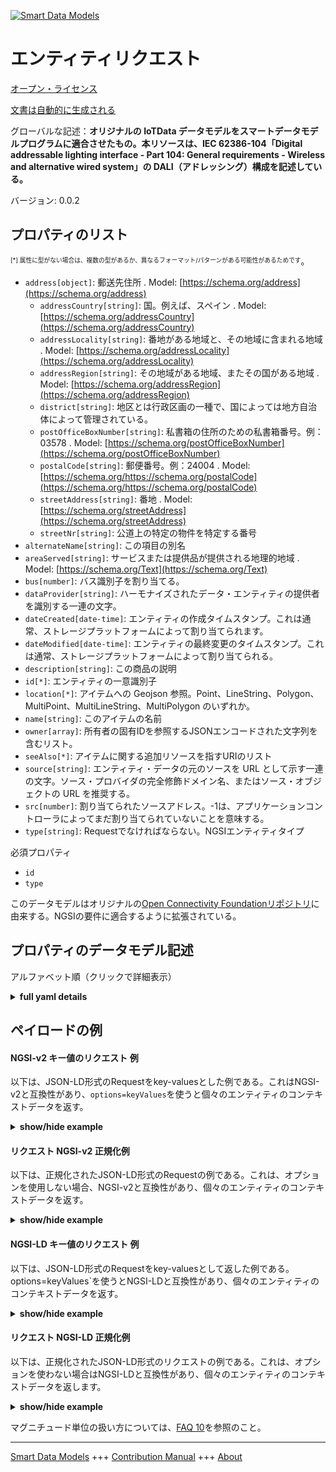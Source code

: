 <!-- 10-Header -->  
[![Smart Data Models](https://smartdatamodels.org/wp-content/uploads/2022/01/SmartDataModels_logo.png "Logo")](https://smartdatamodels.org)  
エンティティリクエスト  
===========<!-- /10-Header -->  
<!-- 15-License -->  
[オープン・ライセンス](https://github.com/smart-data-models//dataModel.OCF/blob/master/Request/LICENSE.md)  
[文書は自動的に生成される](https://docs.google.com/presentation/d/e/2PACX-1vTs-Ng5dIAwkg91oTTUdt8ua7woBXhPnwavZ0FxgR8BsAI_Ek3C5q97Nd94HS8KhP-r_quD4H0fgyt3/pub?start=false&loop=false&delayms=3000#slide=id.gb715ace035_0_60)  
<!-- /15-License -->  
<!-- 20-Description -->  
グローバルな記述：**オリジナルの IoTData データモデルをスマートデータモデルプログラムに適合させたもの。本リソースは、IEC 62386-104「Digital addressable lighting interface - Part 104: General requirements - Wireless and alternative wired system」の DALI（アドレッシング）構成を記述している。**  
バージョン: 0.0.2  
<!-- /20-Description -->  
<!-- 30-PropertiesList -->  

## プロパティのリスト  

<sup><sub>[*] 属性に型がない場合は、複数の型があるか、異なるフォーマット/パターンがある可能性があるためです</sub></sup>。  
- `address[object]`: 郵送先住所  . Model: [https://schema.org/address](https://schema.org/address)	- `addressCountry[string]`: 国。例えば、スペイン  . Model: [https://schema.org/addressCountry](https://schema.org/addressCountry)  
	- `addressLocality[string]`: 番地がある地域と、その地域に含まれる地域  . Model: [https://schema.org/addressLocality](https://schema.org/addressLocality)  
	- `addressRegion[string]`: その地域がある地域、またその国がある地域  . Model: [https://schema.org/addressRegion](https://schema.org/addressRegion)  
	- `district[string]`: 地区とは行政区画の一種で、国によっては地方自治体によって管理されている。    
	- `postOfficeBoxNumber[string]`: 私書箱の住所のための私書箱番号。例：03578  . Model: [https://schema.org/postOfficeBoxNumber](https://schema.org/postOfficeBoxNumber)  
	- `postalCode[string]`: 郵便番号。例：24004  . Model: [https://schema.org/https://schema.org/postalCode](https://schema.org/https://schema.org/postalCode)  
	- `streetAddress[string]`: 番地  . Model: [https://schema.org/streetAddress](https://schema.org/streetAddress)  
	- `streetNr[string]`: 公道上の特定の物件を特定する番号    
- `alternateName[string]`: この項目の別名  - `areaServed[string]`: サービスまたは提供品が提供される地理的地域  . Model: [https://schema.org/Text](https://schema.org/Text)- `bus[number]`: バス識別子を割り当てる。  - `dataProvider[string]`: ハーモナイズされたデータ・エンティティの提供者を識別する一連の文字。  - `dateCreated[date-time]`: エンティティの作成タイムスタンプ。これは通常、ストレージプラットフォームによって割り当てられます。  - `dateModified[date-time]`: エンティティの最終変更のタイムスタンプ。これは通常、ストレージプラットフォームによって割り当てられる。  - `description[string]`: この商品の説明  - `id[*]`: エンティティの一意識別子  - `location[*]`: アイテムへの Geojson 参照。Point、LineString、Polygon、MultiPoint、MultiLineString、MultiPolygon のいずれか。  - `name[string]`: このアイテムの名前  - `owner[array]`: 所有者の固有IDを参照するJSONエンコードされた文字列を含むリスト。  - `seeAlso[*]`: アイテムに関する追加リソースを指すURIのリスト  - `source[string]`: エンティティ・データの元のソースを URL として示す一連の文字。ソース・プロバイダの完全修飾ドメイン名、またはソース・オブジェクトの URL を推奨する。  - `src[number]`: 割り当てられたソースアドレス。-1は、アプリケーションコントローラによってまだ割り当てられていないことを意味する。  - `type[string]`: Requestでなければならない。NGSIエンティティタイプ  <!-- /30-PropertiesList -->  
<!-- 35-RequiredProperties -->  
必須プロパティ  
- `id`  - `type`  <!-- /35-RequiredProperties -->  
<!-- 40-RequiredProperties -->  
このデータモデルはオリジナルの[Open Connectivity Foundationリポジトリ](https://github.com/openconnectivityfoundation/IoTDataModels)に由来する。NGSIの要件に適合するように拡張されている。  
<!-- /40-RequiredProperties -->  
<!-- 50-DataModelHeader -->  
## プロパティのデータモデル記述  
アルファベット順（クリックで詳細表示）  
<!-- /50-DataModelHeader -->  
<!-- 60-ModelYaml -->  
<details><summary><strong>full yaml details</strong></summary>    
```yaml  
Request:    
  description: 'Smart Data Models Program adaptation of the original IoTData data Models. This Resource describes a DALI (addressing) configuration,  IEC 62386-104, Digital  addressable lighting interface - Part 104: General requirements - Wireless and alternative wired system. '    
  properties:    
    address:    
      description: The mailing address    
      properties:    
        addressCountry:    
          description: 'The country. For example, Spain'    
          type: string    
          x-ngsi:    
            model: https://schema.org/addressCountry    
            type: Property    
        addressLocality:    
          description: 'The locality in which the street address is, and which is in the region'    
          type: string    
          x-ngsi:    
            model: https://schema.org/addressLocality    
            type: Property    
        addressRegion:    
          description: 'The region in which the locality is, and which is in the country'    
          type: string    
          x-ngsi:    
            model: https://schema.org/addressRegion    
            type: Property    
        district:    
          description: 'A district is a type of administrative division that, in some countries, is managed by the local government'    
          type: string    
          x-ngsi:    
            type: Property    
        postOfficeBoxNumber:    
          description: 'The post office box number for PO box addresses. For example, 03578'    
          type: string    
          x-ngsi:    
            model: https://schema.org/postOfficeBoxNumber    
            type: Property    
        postalCode:    
          description: 'The postal code. For example, 24004'    
          type: string    
          x-ngsi:    
            model: https://schema.org/https://schema.org/postalCode    
            type: Property    
        streetAddress:    
          description: The street address    
          type: string    
          x-ngsi:    
            model: https://schema.org/streetAddress    
            type: Property    
        streetNr:    
          description: Number identifying a specific property on a public street    
          type: string    
          x-ngsi:    
            type: Property    
      type: object    
      x-ngsi:    
        model: https://schema.org/address    
        type: Property    
    alternateName:    
      description: An alternative name for this item    
      type: string    
      x-ngsi:    
        type: Property    
    areaServed:    
      description: The geographic area where a service or offered item is provided    
      type: string    
      x-ngsi:    
        model: https://schema.org/Text    
        type: Property    
    bus:    
      description: assign the bus identifier.    
      type: number    
      x-ngsi:    
        type: Property    
    dataProvider:    
      description: A sequence of characters identifying the provider of the harmonised data entity    
      type: string    
      x-ngsi:    
        type: Property    
    dateCreated:    
      description: Entity creation timestamp. This will usually be allocated by the storage platform    
      format: date-time    
      type: string    
      x-ngsi:    
        type: Property    
    dateModified:    
      description: Timestamp of the last modification of the entity. This will usually be allocated by the storage platform    
      format: date-time    
      type: string    
      x-ngsi:    
        type: Property    
    description:    
      description: A description of this item    
      type: string    
      x-ngsi:    
        type: Property    
    id:    
      anyOf:    
        - description: Identifier format of any NGSI entity    
          maxLength: 256    
          minLength: 1    
          pattern: ^[\w\-\.\{\}\$\+\*\[\]`|~^@!,:\\]+$    
          type: string    
          x-ngsi:    
            type: Property    
        - description: Identifier format of any NGSI entity    
          format: uri    
          type: string    
          x-ngsi:    
            type: Property    
      description: Unique identifier of the entity    
      x-ngsi:    
        type: Property    
    location:    
      description: 'Geojson reference to the item. It can be Point, LineString, Polygon, MultiPoint, MultiLineString or MultiPolygon'    
      oneOf:    
        - description: Geojson reference to the item. Point    
          properties:    
            bbox:    
              items:    
                type: number    
              minItems: 4    
              type: array    
            coordinates:    
              items:    
                type: number    
              minItems: 2    
              type: array    
            type:    
              enum:    
                - Point    
              type: string    
          required:    
            - type    
            - coordinates    
          title: GeoJSON Point    
          type: object    
          x-ngsi:    
            type: GeoProperty    
        - description: Geojson reference to the item. LineString    
          properties:    
            bbox:    
              items:    
                type: number    
              minItems: 4    
              type: array    
            coordinates:    
              items:    
                items:    
                  type: number    
                minItems: 2    
                type: array    
              minItems: 2    
              type: array    
            type:    
              enum:    
                - LineString    
              type: string    
          required:    
            - type    
            - coordinates    
          title: GeoJSON LineString    
          type: object    
          x-ngsi:    
            type: GeoProperty    
        - description: Geojson reference to the item. Polygon    
          properties:    
            bbox:    
              items:    
                type: number    
              minItems: 4    
              type: array    
            coordinates:    
              items:    
                items:    
                  items:    
                    type: number    
                  minItems: 2    
                  type: array    
                minItems: 4    
                type: array    
              type: array    
            type:    
              enum:    
                - Polygon    
              type: string    
          required:    
            - type    
            - coordinates    
          title: GeoJSON Polygon    
          type: object    
          x-ngsi:    
            type: GeoProperty    
        - description: Geojson reference to the item. MultiPoint    
          properties:    
            bbox:    
              items:    
                type: number    
              minItems: 4    
              type: array    
            coordinates:    
              items:    
                items:    
                  type: number    
                minItems: 2    
                type: array    
              type: array    
            type:    
              enum:    
                - MultiPoint    
              type: string    
          required:    
            - type    
            - coordinates    
          title: GeoJSON MultiPoint    
          type: object    
          x-ngsi:    
            type: GeoProperty    
        - description: Geojson reference to the item. MultiLineString    
          properties:    
            bbox:    
              items:    
                type: number    
              minItems: 4    
              type: array    
            coordinates:    
              items:    
                items:    
                  items:    
                    type: number    
                  minItems: 2    
                  type: array    
                minItems: 2    
                type: array    
              type: array    
            type:    
              enum:    
                - MultiLineString    
              type: string    
          required:    
            - type    
            - coordinates    
          title: GeoJSON MultiLineString    
          type: object    
          x-ngsi:    
            type: GeoProperty    
        - description: Geojson reference to the item. MultiLineString    
          properties:    
            bbox:    
              items:    
                type: number    
              minItems: 4    
              type: array    
            coordinates:    
              items:    
                items:    
                  items:    
                    items:    
                      type: number    
                    minItems: 2    
                    type: array    
                  minItems: 4    
                  type: array    
                type: array    
              type: array    
            type:    
              enum:    
                - MultiPolygon    
              type: string    
          required:    
            - type    
            - coordinates    
          title: GeoJSON MultiPolygon    
          type: object    
          x-ngsi:    
            type: GeoProperty    
      x-ngsi:    
        type: GeoProperty    
    name:    
      description: The name of this item    
      type: string    
      x-ngsi:    
        type: Property    
    owner:    
      description: A List containing a JSON encoded sequence of characters referencing the unique Ids of the owner(s)    
      items:    
        anyOf:    
          - description: Identifier format of any NGSI entity    
            maxLength: 256    
            minLength: 1    
            pattern: ^[\w\-\.\{\}\$\+\*\[\]`|~^@!,:\\]+$    
            type: string    
            x-ngsi:    
              type: Property    
          - description: Identifier format of any NGSI entity    
            format: uri    
            type: string    
            x-ngsi:    
              type: Property    
        description: Unique identifier of the entity    
        x-ngsi:    
          type: Property    
      type: array    
      x-ngsi:    
        type: Property    
    seeAlso:    
      description: list of uri pointing to additional resources about the item    
      oneOf:    
        - items:    
            format: uri    
            type: string    
          minItems: 1    
          type: array    
        - format: uri    
          type: string    
      x-ngsi:    
        type: Property    
    source:    
      description: 'A sequence of characters giving the original source of the entity data as a URL. Recommended to be the fully qualified domain name of the source provider, or the URL to the source object'    
      type: string    
      x-ngsi:    
        type: Property    
    src:    
      description: assigned source address. -1 means not yet assigned by the Application controller.    
      type: number    
      x-ngsi:    
        type: Property    
    type:    
      description: It has to be Request. NGSI entity type    
      enum:    
        - Request    
      type: string    
      x-ngsi:    
        type: Property    
  required:    
    - id    
    - type    
  type: object    
  x-derived-from: https://github.com/OpenInterConnect/IoTDataModels/blob/master/RequestResURI.swagger.json    
  x-disclaimer: 'Redistribution and use in source and binary forms, with or without modification, are permitted  provided that the license conditions are met. Copyleft (c) 2022 Contributors to Smart Data Models Program'    
  x-license-url: https://github.com/smart-data-models/dataModel.OCF/blob/master/Request/LICENSE.md    
  x-model-schema: https://smart-data-models.github.io/dataModel.IoTDataModels/Request/schema.json    
  x-model-tags: OCF    
  x-version: 0.0.2    
```  
</details>    
<!-- /60-ModelYaml -->  
<!-- 70-MiddleNotes -->  
<!-- /70-MiddleNotes -->  
<!-- 80-Examples -->  
## ペイロードの例  
#### NGSI-v2 キー値のリクエスト 例  
以下は、JSON-LD形式のRequestをkey-valuesとした例である。これはNGSI-v2と互換性があり、`options=keyValues`を使うと個々のエンティティのコンテキストデータを返す。  
<details><summary><strong>show/hide example</strong></summary>    
```json  
{  
    "id": "urn:ngsi-ld:Request:id:KVWK:59545281",  
    "dateCreated": "1999-11-03T04:17:54Z",  
    "dateModified": "2021-09-16T11:29:47Z",  
    "source": "Live condition police include season also. Industry sport interest sure. I save loss big political exist.",  
    "name": "Yet today not sell investment data kitchen. Certain",  
    "alternateName": "Lawyer easy thousand. Mother couple think information threat management board. Real fight and.",  
    "description": "Forward sell road us. For design benefit painting very laugh which yourself. Mentio",  
    "dataProvider": "Stage hand name. Small chair to on join. If marriage knowledge decade operation parent painting.",  
    "owner": [  
        "urn:ngsi-ld:Request:items:AMGU:58911447",  
        "urn:ngsi-ld:Request:items:RNKL:02999354"  
    ],  
    "seeAlso": [  
        "urn:ngsi-ld:Request:items:HDJL:76820020"  
    ],  
    "location": {  
        "type": "Point",  
        "coordinates": [  
            -33.605389,  
            -164.158675  
        ]  
    },  
    "address": {  
        "streetAddress": "Arrive beat service art prepare key again. Himself field range nature. None radio stock style agency war.",  
        "addressLocality": "Commercial half able activity position. Never tough listen home fine best music.",  
        "addressRegion": "Thus kind personal see. My land artist herself respond case. Center painting particularly news head.",  
        "addressCountry": "Relate dark case still. Get key Republican return art cost good. Green money fund bar century about way.",  
        "postalCode": "Account face south h",  
        "postOfficeBoxNumber": "Own former very resource ",  
        "streetNr": "Job various image approach investment. Fall science data note difference executive recently. Finish price other week short.",  
        "district": "Machine usually blood long."  
    },  
    "areaServed": "Conference",  
    "type": "Request",  
    "bus": 864,  
    "src": 864  
}  
```  
</details>  
#### リクエスト NGSI-v2 正規化例  
以下は、正規化されたJSON-LD形式のRequestの例である。これは、オプションを使用しない場合、NGSI-v2と互換性があり、個々のエンティティのコンテキストデータを返す。  
<details><summary><strong>show/hide example</strong></summary>    
```json  
{  
    "id": "urn:ngsi-ld:Request:id:KVWK:59545281",  
    "dateCreated": {  
        "type": "DateTime",  
        "value": "1999-11-03T04:17:54Z"  
    },  
    "dateModified": {  
        "type": "DateTime",  
        "value": "2021-09-16T11:29:47Z"  
    },  
    "source": {  
        "type": "Text",  
        "value": "Live condition police include season also. Industry sport interest sure. I save loss big political exist."  
    },  
    "name": {  
        "type": "Text",  
        "value": "Yet today not sell investment data kitchen. Certain"  
    },  
    "alternateName": {  
        "type": "Text",  
        "value": "Lawyer easy thousand. Mother couple think information threat management board. Real fight and."  
    },  
    "description": {  
        "type": "Text",  
        "value": "Forward sell road us. For design benefit painting very laugh which yourself. Mentio"  
    },  
    "dataProvider": {  
        "type": "Text",  
        "value": "Stage hand name. Small chair to on join. If marriage knowledge decade operation parent painting."  
    },  
    "owner": {  
        "type": "StructuredValue",  
        "value": [  
            "urn:ngsi-ld:Request:items:AMGU:58911447",  
            "urn:ngsi-ld:Request:items:RNKL:02999354"  
        ]  
    },  
    "seeAlso": {  
        "type": "StructuredValue",  
        "value": [  
            "urn:ngsi-ld:Request:items:HDJL:76820020"  
        ]  
    },  
    "location": {  
        "type": "geo:json",  
        "value": {  
            "type": "Point",  
            "coordinates": [  
                -33.605389,  
                -164.158675  
            ]  
        }  
    },  
    "address": {  
        "type": "StructuredValue",  
        "value": {  
            "streetAddress": "Arrive beat service art prepare key again. Himself field range nature. None radio stock style agency war.",  
            "addressLocality": "Commercial half able activity position. Never tough listen home fine best music.",  
            "addressRegion": "Thus kind personal see. My land artist herself respond case. Center painting particularly news head.",  
            "addressCountry": "Relate dark case still. Get key Republican return art cost good. Green money fund bar century about way.",  
            "postalCode": "Account face south h",  
            "postOfficeBoxNumber": "Own former very resource ",  
            "streetNr": "Job various image approach investment. Fall science data note difference executive recently. Finish price other week short.",  
            "district": "Machine usually blood long."  
        }  
    },  
    "areaServed": {  
        "type": "Text",  
        "value": "Conference"  
    },  
    "type": "Request",  
    "bus": {  
        "type": "Number",  
        "value": 864  
    },  
    "src": {  
        "type": "Number",  
        "value": 864  
    }  
}  
```  
</details>  
#### NGSI-LD キー値のリクエスト 例  
以下は、JSON-LD形式のRequestをkey-valuesとして返した例である。options=keyValues`を使うとNGSI-LDと互換性があり、個々のエンティティのコンテキストデータを返す。  
<details><summary><strong>show/hide example</strong></summary>    
```json  
{  
    "id": "urn:ngsi-ld:Request:id:KVWK:59545281",  
    "dateCreated": "1999-11-03T04:17:54Z",  
    "dateModified": "2021-09-16T11:29:47Z",  
    "source": "Live condition police include season also. Industry sport interest sure. I save loss big political exist.",  
    "name": "Yet today not sell investment data kitchen. Certain",  
    "alternateName": "Lawyer easy thousand. Mother couple think information threat management board. Real fight and.",  
    "description": "Forward sell road us. For design benefit painting very laugh which yourself. Mentio",  
    "dataProvider": "Stage hand name. Small chair to on join. If marriage knowledge decade operation parent painting.",  
    "owner": [  
        "urn:ngsi-ld:Request:items:AMGU:58911447",  
        "urn:ngsi-ld:Request:items:RNKL:02999354"  
    ],  
    "seeAlso": [  
        "urn:ngsi-ld:Request:items:HDJL:76820020"  
    ],  
    "location": {  
        "type": "Point",  
        "coordinates": [  
            -33.605389,  
            -164.158675  
        ]  
    },  
    "address": {  
        "streetAddress": "Arrive beat service art prepare key again. Himself field range nature. None radio stock style agency war.",  
        "addressLocality": "Commercial half able activity position. Never tough listen home fine best music.",  
        "addressRegion": "Thus kind personal see. My land artist herself respond case. Center painting particularly news head.",  
        "addressCountry": "Relate dark case still. Get key Republican return art cost good. Green money fund bar century about way.",  
        "postalCode": "Account face south h",  
        "postOfficeBoxNumber": "Own former very resource ",  
        "streetNr": "Job various image approach investment. Fall science data note difference executive recently. Finish price other week short.",  
        "district": "Machine usually blood long."  
    },  
    "areaServed": "Conference",  
    "type": "Request",  
    "bus": 864,  
    "src": 864,  
    "@context": [  
        "https://smartdatamodels.org/context.jsonld"  
    ]  
}  
```  
</details>  
#### リクエスト NGSI-LD 正規化例  
以下は、正規化されたJSON-LD形式のリクエストの例である。これは、オプションを使わない場合はNGSI-LDと互換性があり、個々のエンティティのコンテキストデータを返します。  
<details><summary><strong>show/hide example</strong></summary>    
```json  
{  
    "id": "urn:ngsi-ld:Request:id:KVWK:59545281",  
    "dateCreated": {  
        "type": "Property",  
        "value": {  
            "@type": "DateTime",  
            "@value": "1999-11-03T04:17:54Z"  
        }  
    },  
    "dateModified": {  
        "type": "Property",  
        "value": {  
            "@type": "DateTime",  
            "@value": "2021-09-16T11:29:47Z"  
        }  
    },  
    "source": {  
        "type": "Property",  
        "value": "Live condition police include season also. Industry sport interest sure. I save loss big political exist."  
    },  
    "name": {  
        "type": "Property",  
        "value": "Yet today not sell investment data kitchen. Certain"  
    },  
    "alternateName": {  
        "type": "Property",  
        "value": "Lawyer easy thousand. Mother couple think information threat management board. Real fight and."  
    },  
    "description": {  
        "type": "Property",  
        "value": "Forward sell road us. For design benefit painting very laugh which yourself. Mentio"  
    },  
    "dataProvider": {  
        "type": "Property",  
        "value": "Stage hand name. Small chair to on join. If marriage knowledge decade operation parent painting."  
    },  
    "owner": {  
        "type": "Property",  
        "value": [  
            "urn:ngsi-ld:Request:items:AMGU:58911447",  
            "urn:ngsi-ld:Request:items:RNKL:02999354"  
        ]  
    },  
    "seeAlso": {  
        "type": "Property",  
        "value": [  
            "urn:ngsi-ld:Request:items:HDJL:76820020"  
        ]  
    },  
    "location": {  
        "type": "GeoProperty",  
        "value": {  
            "type": "Point",  
            "coordinates": [  
                -33.605389,  
                -164.158675  
            ]  
        }  
    },  
    "address": {  
        "type": "Property",  
        "value": {  
            "streetAddress": "Arrive beat service art prepare key again. Himself field range nature. None radio stock style agency war.",  
            "addressLocality": "Commercial half able activity position. Never tough listen home fine best music.",  
            "addressRegion": "Thus kind personal see. My land artist herself respond case. Center painting particularly news head.",  
            "addressCountry": "Relate dark case still. Get key Republican return art cost good. Green money fund bar century about way.",  
            "postalCode": "Account face south h",  
            "postOfficeBoxNumber": "Own former very resource ",  
            "streetNr": "Job various image approach investment. Fall science data note difference executive recently. Finish price other week short.",  
            "district": "Machine usually blood long."  
        }  
    },  
    "areaServed": {  
        "type": "Property",  
        "value": "Conference"  
    },  
    "type": "Request",  
    "bus": {  
        "type": "Property",  
        "value": 864  
    },  
    "src": {  
        "type": "Property",  
        "value": 864  
    },  
    "@context": [  
        "https://smartdatamodels.org/context.jsonld"  
    ]  
}  
```  
</details><!-- /80-Examples -->  
<!-- 90-FooterNotes -->  
<!-- /90-FooterNotes -->  
<!-- 95-Units -->  
マグニチュード単位の扱い方については、[FAQ 10](https://smartdatamodels.org/index.php/faqs/)を参照のこと。  
<!-- /95-Units -->  
<!-- 97-LastFooter -->  
---  
[Smart Data Models](https://smartdatamodels.org) +++ [Contribution Manual](https://bit.ly/contribution_manual) +++ [About](https://bit.ly/Introduction_SDM)<!-- /97-LastFooter -->  
